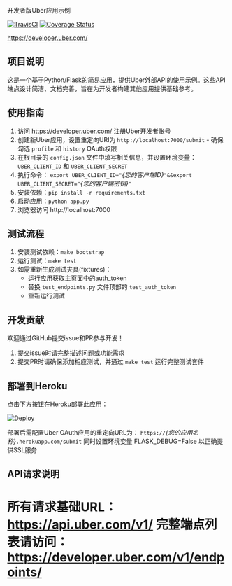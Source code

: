开发者版Uber应用示例

[![TravisCI](https://travis-ci.org/uber/Python-Sample-Application.svg?branch=master)](https://travis-ci.org/uber/Python-Sample-Application)
[![Coverage Status](https://coveralls.io/repos/uber/Python-Sample-Application/badge.png)](https://coveralls.io/r/uber/Python-Sample-Application)

https://developer.uber.com/

项目说明
-------------

这是一个基于Python/Flask的简易应用，提供Uber外部API的使用示例。这些API端点设计简洁、文档完善，旨在为开发者构建其他应用提供基础参考。


使用指南
---------------

1. 访问 https://developer.uber.com/ 注册Uber开发者账号
2. 创建新Uber应用，设置重定向URI为 `http://localhost:7000/submit` - 确保勾选 `profile` 和 `history` OAuth权限
3. 在根目录的 `config.json` 文件中填写相关信息，并设置环境变量：
   `UBER_CLIENT_ID` 和 `UBER_CLIENT_SECRET`
4. 执行命令：
   `export UBER_CLIENT_ID="`*{您的客户端ID}*`"&&export UBER_CLIENT_SECRET="`*{您的客户端密钥}*`"`
5. 安装依赖：`pip install -r requirements.txt`
6. 启动应用：`python app.py`
7. 浏览器访问 http://localhost:7000


测试流程
-------

1. 安装测试依赖：`make bootstrap`
2. 运行测试：`make test`
3. 如需重新生成测试夹具(fixtures)：
   - 运行应用获取主页面中的auth_token
   - 替换 `test_endpoints.py` 文件顶部的 `test_auth_token`
   - 重新运行测试


开发贡献
-----------

欢迎通过GitHub提交issue和PR参与开发！

1. 提交issue时请完整描述问题或功能需求
2. 提交PR时请确保添加相应测试，并通过 `make test` 运行完整测试套件

部署到Heroku
----------------

点击下方按钮在Heroku部署此应用：

[![Deploy](https://www.herokucdn.com/deploy/button.png)](https://heroku.com/deploy)

部署后需配置Uber OAuth应用的重定向URL为：
`https://`*{您的应用名称}*`.herokuapp.com/submit`
同时设置环境变量 FLASK_DEBUG=False 以正确提供SSL服务

API请求说明
---------------

所有请求基础URL：https://api.uber.com/v1/
完整端点列表请访问：https://developer.uber.com/v1/endpoints/
==============================